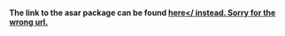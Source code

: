 <b> The link to the asar package can be found <a href= 'https://drive.google.com/file/d/0B8fwOv-owp83TjVWcVhYekNmMzA/view?usp=sharing'>here</ instead. Sorry for the wrong url.
